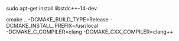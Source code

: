 sudo apt-get install libstdc++-14-dev

cmake .. -DCMAKE_BUILD_TYPE=Release -DCMAKE_INSTALL_PREFIX=/usr/local\
    -DCMAKE_C_COMPILER=clang -DCMAKE_CXX_COMPILER=clang++